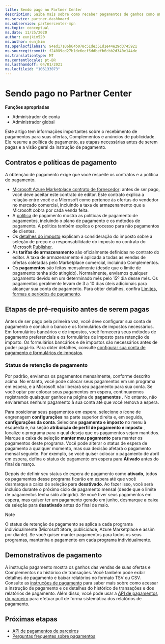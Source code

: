 ```yaml
---
title: Sendo pago no Partner Center
description: Saiba mais sobre como receber pagamentos de ganhos como um parceiro da Microsoft, como por meio de ofertas do Marketplace comercial, programas de incentivo e o programa do provedor de soluções na nuvem. Inclui política de pagamento, status de espera de pagamento e instruções de pagamento.
ms.service: partner-dashboard
ms.subservice: partnercenter-mpn
ms.topic: conceptual
ms.date: 11/25/2020
author: eunjkim520
ms.author: eunjkim
ms.openlocfilehash: 94ed17106b64b078c51de351d1e44e29d3745921
ms.sourcegitcommit: f24089cd27b1de6ecf6ddbefb6cbb2d340e144de
ms.translationtype: MT
ms.contentlocale: pt-BR
ms.lasthandoff: 04/01/2021
ms.locfileid: "106133073"
---
```

# <a name="getting-paid-in-partner-center"></a>Sendo pago no Partner Center

**Funções apropriadas**

- Administrador de conta
- Administrador global

Este artigo tem informações importantes sobre o recebimento de pagamentos para suas ofertas, Complementos e anúncios de publicidade. Ele resume a política de pagamento, as etapas necessárias antes de serem pagas e a visão geral da instrução de pagamento.

## <a name="payout-policies-and-agreements"></a>Contratos e políticas de pagamento

A obtenção de pagamento exige que você respeite os contratos e a política de pagamento.

- [Microsoft Azure Marketplace contrato de fornecedor](https://go.microsoft.com/fwlink/p/?LinkID=699560): antes de ser pago, você deve aceitar este contrato de editor. Este contrato explica a relação entre você e a Microsoft como pertence às ofertas do vendedor no mercado comercial, incluindo a taxa de armazenamento que a Microsoft cobra por cada venda feita.
- A [política](payout-policy-details.md) de pagamento mostra as políticas de pagamento de pagamentos, incluindo o plano de pagamento e os métodos de pagamento. A política também explica o processo para não pagamentos de clientes.
- Os [detalhes do imposto](tax-details-marketplace.md) explicam a consideração do imposto sobre a seleção de preço e a responsabilidade do imposto no contrato do Microsoft [Publisher](https://go.microsoft.com/fwlink/p/?LinkID=699560).
- As **tarifas de armazenamento** são oficialmente definidas no contrato do editor. A taxa de armazenamento é aplicada a todas as vendas de ofertas coletadas pelo Marketplace comercial, incluindo Complementos.
- Os **pagamentos** são feitos mensalmente (desde que o limite de pagamento tenha sido atingido). Normalmente, enviamos qualquer pagamento devido em um determinado mês pelo 15º dia desse mês. Os pagamentos geralmente levam de 3 a 10 dias úteis adicionais para alcançar sua conta de pagamento. Para obter detalhes, confira [Limites, formas e períodos de pagamento](payment-thresholds-methods-timeframes.md).

## <a name="prerequisite-steps-before-getting-paid"></a>Etapas de pré-requisito antes de serem pagas

Antes de ser pago pela primeira vez, você deve configurar sua conta de pagamento e concluir o banco e os formulários de impostos necessários. Em formulários bancários e de impostos, você fornecerá seus métodos de pagamento preferenciais e os formulários de imposto para retenção de imposto. Os formulários bancários e de impostos são necessários antes de poder pagá-lo. Para obter detalhes, consulte [configurar sua conta de pagamento e formulários de impostos](set-up-your-payout-account.md).

### <a name="payout-hold-status"></a>Status de retenção de pagamento

Por padrão, enviamos os pagamentos mensalmente, conforme descrito acima. No entanto, você pode colocar seus pagamentos em um programa em espera, e a Microsoft não liberará seu pagamento para sua conta. Se você optar por colocar seus pagamentos em espera, continuaremos registrando quaisquer ganhos na página de **pagamentos** . No entanto, não enviaremos nenhum pagamento à sua conta até que você remova a espera.

Para posicionar seus pagamentos em espera, selecione o ícone de engrenagem **configurações** na parte superior direita e, em seguida, **configurações da conta**. Selecione **pagamento e imposto** no menu à esquerda e, na seção **atribuição de perfil de pagamento e imposto** , localize o programa para o qual deseja que os pagamentos sejam mantidos. Marque a caixa de seleção **manter meu pagamento** para manter os pagamentos deste programa. Você pode alterar o status de espera de pagamento a qualquer momento, mas sua decisão afetará o pagamento mensal seguinte. Por exemplo, se você quiser colocar o pagamento de abril em espera, defina o status de pagamento em espera para **Ativado** antes do final de março.

Depois de definir seu status de espera de pagamento como **ativado**, todos os pagamentos desse programa ficarão em espera até que você desmarque a caixa de seleção para **desativado**. Ao fazer isso, você será incluído durante o próximo ciclo de pagamento mensal (desde que o limite de pagamentos tenha sido atingido). Se você tiver seus pagamentos em espera, mas quiser ter um pagamento gerado em junho, desmarque a caixa de seleção para **desativado** antes do final de maio.

>[!Note]
> O status de retenção de pagamento se aplica a cada programa individualmente (Microsoft Store, publicidade, Azure Marketplace e assim por diante). Se você quiser manter pagamentos para todos os seus programas, mantenha o pagamento em cada programa individualmente.

## <a name="payout-statements"></a>Demonstrativos de pagamento

A instrução pagamento mostra os ganhos das vendas de suas ofertas e Complementos no histórico de transações. Você também pode exibir detalhes de pagamento e baixar relatórios no formato TSV ou CSV. Consulte as [instruções de pagamento](payout-statement.md) para saber mais sobre como acessar a instrução de pagamento e os detalhes do histórico de transações e dos relatórios de pagamento. Além disso, você pode usar a [API de pagamentos do parceiro](https://apidocs.microsoft.com/services/partnerpayouts) para efetuar pull de forma sistemática dos relatórios de pagamento.

## <a name="next-steps"></a>Próximas etapas

- [API de pagamentos de parceiros](https://apidocs.microsoft.com/services/partnerpayouts)
- [Perguntas frequentes sobre pagamentos](payout-faq.md)
